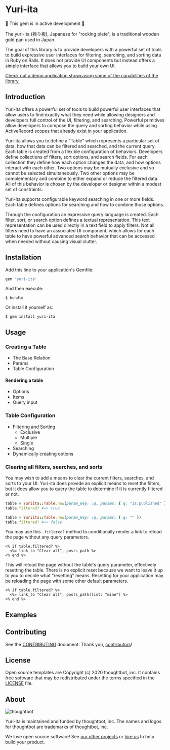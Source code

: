# Yuri-ita

🚧 This gem is in active development 🚧

The yuri-ita (揺り板), Japanese for "rocking plate", is a traditional wooden gold
pan used in Japan.

The goal of this library is to provide developers with a powerful set of tools
to build expressive user interfaces for filtering, searching, and sorting data
in Ruby on Rails. It does not provide UI components but instead offers a simple
interface that allows you to build your own UI.

[Check out a demo application showcasing some of the capabilities of the
library.][demo]

[demo]: https://yuriita-prerelease.herokuapp.com/movies

## Introduction

Yuri-ita offers a powerful set of tools to build powerful user interfaces that
allow users to find exactly what they need while allowing designers and
developers full control of the UI, filtering, and searching. Powerful primitives
allow developers to compose the query and sorting behavior while using
ActiveRecord scopes that already exist in your application.

Yuri-ita allows you to define a "Table" which represents a particular set of
data, how that data can be filtered and searched, and the current query. Each
table is created from a flexible configuration of behaviors. Developers define
collections of filters, sort options, and search fields. For each collection
they define how each option changes the data, and how options interact with each
other. Two options may be mutually exclusive and so cannot be selected
simultaneously. Two other options may be complementary and combine to either
expand or reduce the filtered data. All of this behavior is chosen by the
developer or designer within a modest set of constraints.

Yuri-ita supports configurable keyword searching in one or more fields. Each
table defines options for searching and how to combine those options.

Through the configuration an expressive query language is created. Each filter,
sort, or search option defines a textual representation. This text
representation can be used directly in a text field to apply filters. Not all
filters need to have an associated UI component, which allows for each table to
have powerful advanced search behavior that can be accessed when needed without
causing visual clutter.

## Installation

Add this line to your application's Gemfile:

```ruby
gem 'yuri-ita'
```

And then execute:

    $ bundle

Or install it yourself as:

    $ gem install yuri-ita

## Usage

### Creating a Table

- The Base Relation
- Params
- Table Configuration

#### Rendering a table

- Options
- Items
- Query input

### Table Configuration

- Filtering and Sorting
  - Exclusive
  - Multiple
  - Single
- Searching
- Dynamically creating options

### Clearing all filters, searches, and sorts

You may wish to add a means to clear the current filters, searches, and sorts to
your UI. Yuri-ita does provide an explicit means to reset the filters, but it
does allow you to query the table to determine if it is currently filtered or
not.

```ruby
table = Yuriita::Table.new(param_key: :q, params: { q: "is:published" })
table.filtered? #=> true

table = Yuriita::Table.new(param_key: :q, params: { q: "" })
table.filtered? #=> false
```

You may use this `.fitlered?` method to conditionally render a link to reload
the page without any query parameters.

```erb
<% if table.filtered? %>
  <%= link_to "Clear all", posts_path %>
<% end %>
```

This will reload the page without the table's query parameter, effectively
resetting the table. There is no explicit reset because we want to leave it up
to you to decide what "resetting" means. Resetting for your application may be
reloading the page with some other default parameters.


```erb
<% if table.filtered? %>
  <%= link_to "Clear all", posts_path(list: "mine") %>
<% end %>
```

## Examples

## Contributing

See the [CONTRIBUTING] document. Thank you, [contributors]!

  [CONTRIBUTING]: CONTRIBUTING.md
  [contributors]: https://github.com/thoughtbot/yuri-ita/graphs/contributors

## License

Open source templates are Copyright (c) 2020 thoughtbot, inc.
It contains free software that may be redistributed
under the terms specified in the [LICENSE] file.

[LICENSE]: /LICENSE

## About

![thoughtbot](http://presskit.thoughtbot.com/images/thoughtbot-logo-for-readmes.svg)

Yuri-ita is maintained and funded by thoughtbot, inc.
The names and logos for thoughtbot are trademarks of thoughtbot, inc.

We love open source software!
See [our other projects][community]
or [hire us][hire] to help build your product.

  [community]: https://thoughtbot.com/community?utm_source=github
  [hire]: https://thoughtbot.com/hire-us?utm_source=github
